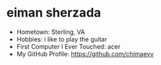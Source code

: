 # eiman sherzada


- Hometown: Sterling, VA
- Hobbies: i like to play the guitar 
- First Computer I Ever Touched: acer
- My GitHub Profile: https://github.com/chimaevv
